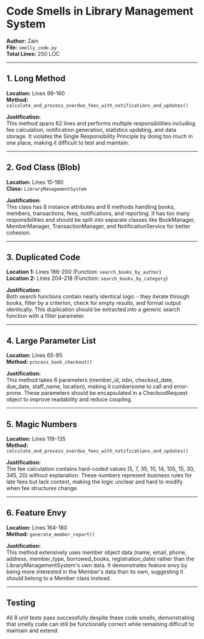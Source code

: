 # Code Smells in Library Management System

**Author:** Zain  
**File:** `smelly_code.py`  
**Total Lines:** 250 LOC

---

## 1. Long Method

**Location:** Lines 99-160  
**Method:** `calculate_and_process_overdue_fees_with_notifications_and_updates()`

**Justification:**  
This method spans 62 lines and performs multiple responsibilities including fee calculation, notification generation, statistics updating, and data storage. It violates the Single Responsibility Principle by doing too much in one place, making it difficult to test and maintain.

---

## 2. God Class (Blob)

**Location:** Lines 15-180  
**Class:** `LibraryManagementSystem`

**Justification:**  
This class has 8 instance attributes and 6 methods handling books, members, transactions, fees, notifications, and reporting. It has too many responsibilities and should be split into separate classes like BookManager, MemberManager, TransactionManager, and NotificationService for better cohesion.

---

## 3. Duplicated Code

**Location 1:** Lines 186-200 (Function: `search_books_by_author`)  
**Location 2:** Lines 204-218 (Function: `search_books_by_category`)

**Justification:**  
Both search functions contain nearly identical logic - they iterate through books, filter by a criterion, check for empty results, and format output identically. This duplication should be extracted into a generic search function with a filter parameter.

---

## 4. Large Parameter List

**Location:** Lines 65-95  
**Method:** `process_book_checkout()`

**Justification:**  
This method takes 6 parameters (member_id, isbn, checkout_date, due_date, staff_name, location), making it cumbersome to call and error-prone. These parameters should be encapsulated in a CheckoutRequest object to improve readability and reduce coupling.

---

## 5. Magic Numbers

**Location:** Lines 119-135  
**Method:** `calculate_and_process_overdue_fees_with_notifications_and_updates()`

**Justification:**  
The fee calculation contains hard-coded values (5, 7, 35, 10, 14, 105, 15, 30, 345, 20) without explanation. These numbers represent business rules for late fees but lack context, making the logic unclear and hard to modify when fee structures change.

---

## 6. Feature Envy

**Location:** Lines 164-180  
**Method:** `generate_member_report()`

**Justification:**  
This method extensively uses member object data (name, email, phone, address, member_type, borrowed_books, registration_date) rather than the LibraryManagementSystem's own data. It demonstrates feature envy by being more interested in the Member's data than its own, suggesting it should belong to a Member class instead.

---

## Testing

All 8 unit tests pass successfully despite these code smells, demonstrating that smelly code can still be functionally correct while remaining difficult to maintain and extend.
